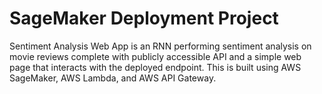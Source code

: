 # SageMaker Deployment Project

Sentiment Analysis Web App is an RNN performing sentiment analysis on movie reviews complete with publicly accessible API and a simple web page that interacts with the deployed endpoint. This is built using AWS SageMaker, AWS Lambda, and AWS API Gateway.
